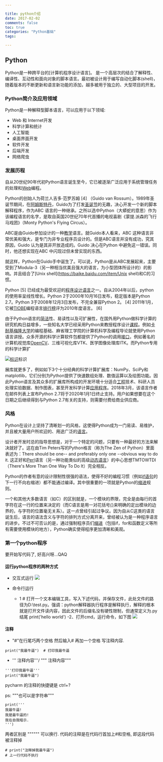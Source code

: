 ```yaml
---

title: python介绍
date: 2017-02-02
comments: false
toc: true
categories: "Python基础"
tags: 

---
```


## Python

Python是一种跨平台的[计算机程序设计语言]。 是一个高层次的结合了解释性、编译性、互动性和面向对象的脚本语言。最初被设计用于编写自动化脚本(shell)，随着版本的不断更新和语言新功能的添加，越多被用于独立的、大型项目的开发。

### Python简介及应用领域

Python是一种解释型脚本语言，可以应用于以下领域:

- Web 和 Internet开发
- 科学计算和统计
- 人工智能
- 桌面界面开发
- 软件开发
- 后端开发
- 网络爬虫

### 发展历程

自从20世纪90年代初Python语言诞生至今，它已被逐渐广泛应用于系统管理任务的处理和[Web](https://baike.baidu.com/item/Web/150564)编程。

Python的创始人为荷兰人吉多·范罗苏姆 [4] （Guido van Rossum）。1989年圣诞节期间，在[阿姆斯特丹](https://baike.baidu.com/item/阿姆斯特丹/2259975)，Guido为了打发[圣诞节](https://baike.baidu.com/item/圣诞节/127881)的无趣，决心开发一个新的脚本解释程序，作为ABC 语言的一种继承。之所以选中Python（大蟒蛇的意思）作为该编程语言的名字，是取自英国20世纪70年代首播的电视喜剧《蒙提.派森的飞行马戏团》（Monty Python's Flying Circus）。

ABC是由Guido参加设计的一种[教学](https://baike.baidu.com/item/教学)语言。就Guido本人看来，ABC 这种语言非常优美和强大，是专门为非专业程序员设计的。但是ABC语言并没有成功，究其原因，Guido 认为是其非开放造成的。Guido 决心在Python 中避免这一错误。同时，他还想实现在ABC 中闪现过但未曾实现的东西。

就这样，Python在Guido手中诞生了。可以说，Python是从ABC发展起来，主要受到了Modula-3（另一种相当优美且强大的语言，为小型团体所设计的）的影响。并且结合了[Unix shell](https://baike.baidu.com/item/Unix shell)和C的习惯。

Python [5] 已经成为最受欢迎的[程序设计语言](https://baike.baidu.com/item/程序设计语言/2317999)之一。自从2004年以后，python的使用率呈线性增长。Python 2于2000年10月16日发布，稳定版本是Python 2.7。Python 3于2008年12月3日发布，不完全兼容Python 2。 [4] 2011年1月，它被[TIOBE](https://baike.baidu.com/item/TIOBE)编程语言[排行榜](https://baike.baidu.com/item/排行榜/4895)评为2010年度语言。 [6] 

由于Python语言的[简洁](https://baike.baidu.com/item/简洁)性、易读性以及可扩展性，在国外用Python做科学计算的研究机构日益增多，一些知名大学已经采用Python来教授程序设计[课程](https://baike.baidu.com/item/课程)。例如[卡耐基梅隆大学](https://baike.baidu.com/item/卡耐基梅隆大学)的编程基础、麻省理工学院的计算机科学及编程导论就使用Python语言讲授。众多开源的科学计算软件包都提供了Python的调用[接口](https://baike.baidu.com/item/接口)，例如著名的计算机视觉库[OpenCV](https://baike.baidu.com/item/OpenCV)、三维可视化库VTK、医学图像处理库ITK。而Python专用的科学计算扩

[![标识](https://bkimg.cdn.bcebos.com/pic/faedab64034f78f092033e1079310a55b2191ccc?x-bce-process=image/resize,m_lfit,w_220,h_220,limit_1)](https://baike.baidu.com/pic/Python/407313/0/faedab64034f78f092033e1079310a55b2191ccc?fr=lemma&ct=single)标识

展库就更多了，例如如下3个十分经典的科学计算扩展库：NumPy、SciPy和matplotlib，它们分别为Python提供了快速数组处理、数值运算以及绘图功能。因此Python语言及其众多的扩展库所构成的开发环境十分适合[工程](https://baike.baidu.com/item/工程)技术、科研人员处理实验数据、制作图表，甚至开发科学计算[应用程序](https://baike.baidu.com/item/应用程序)。2018年3月，该语言作者在邮件列表上宣布Python 2.7将于2020年1月1日终止支持。用户如果想要在这个日期之后继续得到与Python 2.7有关的支持，则需要付费给商业供应商。

### 风格

Python在设计上坚持了清晰划一的风格，这使得Python成为一门易读、易维护，并且被大量用户所欢迎的、用途广泛的[语言](https://baike.baidu.com/item/语言/2291095)。

设计者开发时总的指导思想是，对于一个特定的问题，只要有一种最好的方法来解决就好了。这在由Tim Peters写的Python格言（称为The Zen of Python）里面表述为：There should be one-- and preferably only one --obvious way to do it. 这正好和[Perl](https://baike.baidu.com/item/Perl)语言（另一种功能类似的高级[动态语言](https://baike.baidu.com/item/动态语言)）的中心思想TMTOWTDI（There's More Than One Way To Do It）完全相反。

Python的作者有意的设计限制性很强的语法，使得不好的编程习惯（例如[if语句](https://baike.baidu.com/item/if语句)的下一行不向右缩进）都不能通过编译。其中很重要的一项就是Python的[缩进](https://baike.baidu.com/item/缩进/7337492)规则。

一个和其他大多数语言（如C）的区别就是，一个模块的界限，完全是由每行的首字符在这一行的位置来决定的（而C语言是用一对花括号[{}](https://baike.baidu.com/item/{})来明确的定出模块的边界的，与字符的位置毫无关系）。这一点曾经引起过争议。因为自从C这类的语言诞生后，语言的语法含义与字符的排列方式分离开来，曾经被认为是一种程序语言的进步。不过不可否认的是，通过强制程序员们[缩进](https://baike.baidu.com/item/缩进)（包括if，for和函数定义等所有需要使用模块的地方），Python确实使得程序更加清晰和美观。

### 第一个python程序

要开始写代码了, 好高兴呀...QAQ 

#### 运行python程序的两种方式

- 交互式运行
  ![](https://gitee.com/qilitang/Img/raw/master/img/1825659-20191009213335330-105384908.png)

- 命令行运行
  - 1 # 打开一个文本编辑工具，写入下述代码，并保存文件，此处文件的路径为D:\test.py。强调：python解释器执行程序是解释执行，解释的根本就是打开文件读内容，因此文件的后缀名没有硬性限制，但通常定义为.py结尾
    print('hello world')
    -2、打开cmd，运行命令，如下图 
    ![](https://gitee.com/qilitang/Img/raw/master/img/1825659-20191009213412510-667072455.png)

#### 注释

- "#"在行尾巧两个空格 然后输入# 再加一个空格 写注释内容. 

```
print("我最牛逼")  # 打印我最牛逼
```

- ''' 注释内容'''/ """ 注释内容"""

```
'''打印我最牛逼'''
print("我最牛逼")
```

pycharm 的注释的快捷键是 ctrl+?

ps: """也可以是字符串"""

```
print('''
我最牛逼!
我是最牛逼的!
我在自我暗示.
''')
```

两者区别是 """""" 可以换行.
代码的注释是在代码行首加上#和空格, 即这段代码被注释掉 

```
# print("注释掉我最牛逼")
# 上一行代码不执行
```


